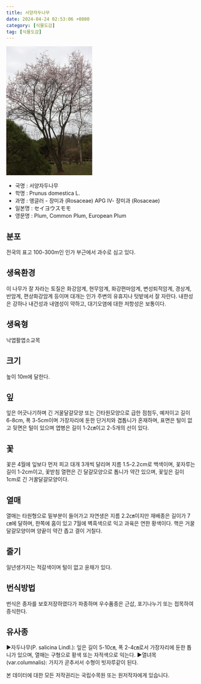 ```yaml
---
title: 서양자두나무
date: 2024-04-24 02:53:06 +0800
category: [식물도감]
tag: [식물도감]
---
```




![서양자두나무](/assets/img/fileUpload/plants/basic/Rosaceae/Prunus/12690/12690_2_th2.JPG)
- 국명 : 서양자두나무
- 학명 : Prunus domestica L.
- 과명 : 앵글러 - 장미과 (Rosaceae) APG Ⅳ- 장미과 (Rosaceae)
- 일본명 : セイヨウスモモ
- 영문명 : Plum, Common Plum, European Plum


## 분포
전국의 표고 100-300m인 인가 부근에서 과수로 심고 있다.
## 생육환경
이 나무가 잘 자라는 토질은 화강암계, 현무암계, 화강편마암계, 변성퇴적암계, 경상계, 반암계, 편상화강암계 등이며 대개는 인가 주변의 유휴지나 텃밭에서 잘 자란다. 내한성은 강하나 내건성과 내염성이 약하고, 대기오염에 대한 저항성은 보통이다.
## 생육형
낙엽활엽소교목
## 크기
높이 10m에 달한다.
## 잎
잎은 어긋나기하며 긴 거꿀달걀모양 또는 긴타원모양으로 급한 점첨두, 예저이고 길이 6-8cm, 폭 3-5cm이며 가장자리에 둔한 단거치와 겹톱니가 혼재하며, 표면은 털이 없고 뒷면은 털이 있으며 엽병은 길이 1-2㎝이고 2-5개의 선이 있다.
## 꽃
꽃은 4월에 잎보다 먼저 피고 대개 3개씩 달리며 지름 1.5-2.2cm로 백색이며, 꽃자루는 길이 1-2cm이고, 꽃받침 열편은 긴 달걀모양으로 톱니가 약간 있으며, 꽃잎은 길이 1cm로 긴 거꿀달걀모양이다.
## 열매
열매는 타원형으로 밑부분이 들어가고 자연생은 지름 2.2㎝이지만 재배종은 길이가 7㎝에 달하며, 한쪽에 홈이 있고 7월에 벽흑색으로 익고 과육은 연한 황색이다. 핵은 거꿀달걀모양이며 양끝이 약간 좁고 결이 거칠다.
## 줄기
일년생가지는 적갈색이며 털이 없고 윤채가 있다.
## 번식방법
번식은 종자를 보호저장하였다가 파종하며 우수품종은 근삽, 포기나누기 또는 접목하여 증식한다.
## 유사종
▶자두나무(P. salicina Lindl.): 잎은 길이 5-10㎝, 폭 2-4㎝로서 가장자리에 둔한 톱니가 있으며, 열매는 구형으로 황색 또는 자적색으로 익는다.
▶열녀목(var.columnalis): 가지가 곧추서서 수형이 빗자루같이 된다.






본 데이터에 대한 모든 저작권리는 국립수목원 또는 원저작자에게 있습니다.
